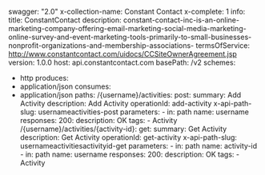 swagger: "2.0"
x-collection-name: Constant Contact
x-complete: 1
info:
  title: ConstantContact
  description: constant-contact-inc-is-an-online-marketing-company-offering-email-marketing-social-media-marketing-online-survey-and-event-marketing-tools-primarily-to-small-businesses-nonprofit-organizations-and-membership-associations-
  termsOfService: http://www.constantcontact.com/uidocs/CCSiteOwnerAgreement.jsp
  version: 1.0.0
host: api.constantcontact.com
basePath: /v2
schemes:
- http
produces:
- application/json
consumes:
- application/json
paths:
  /{username}/activities:
    post:
      summary: Add Activity
      description: Add Activity
      operationId: add-activity
      x-api-path-slug: usernameactivities-post
      parameters:
      - in: path
        name: username
      responses:
        200:
          description: OK
      tags:
      - Activity
  /{username}/activities/{activity-id}:
    get:
      summary: Get Activity
      description: Get Activity
      operationId: get-activity
      x-api-path-slug: usernameactivitiesactivityid-get
      parameters:
      - in: path
        name: activity-id
      - in: path
        name: username
      responses:
        200:
          description: OK
      tags:
      - Activity